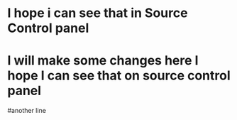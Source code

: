 # I hope i can see that in Source Control panel

# I will make some changes here I hope I can see that on source control panel 
#another line 
